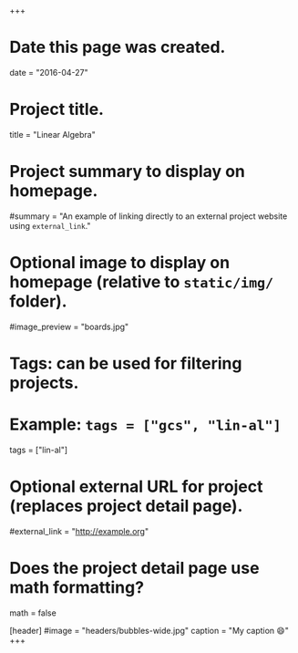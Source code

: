 +++
# Date this page was created.
date = "2016-04-27"

# Project title.
title = "Linear Algebra"

# Project summary to display on homepage.
#summary = "An example of linking directly to an external project website using `external_link`."

# Optional image to display on homepage (relative to `static/img/` folder).
#image_preview = "boards.jpg"

# Tags: can be used for filtering projects.
# Example: `tags = ["gcs", "lin-al"]`
tags = ["lin-al"]

# Optional external URL for project (replaces project detail page).
#external_link = "http://example.org"

# Does the project detail page use math formatting?
math = false

[header]
#image = "headers/bubbles-wide.jpg"
caption = "My caption :smile:"
+++

